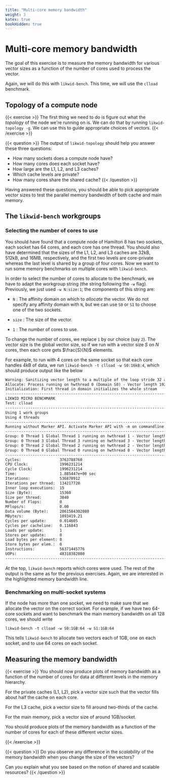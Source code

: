```yaml
---
title: "Multi-core memory bandwidth"
weight: 3
katex: true
bookHidden: true
---
```


# Multi-core memory bandwidth

The goal of this exercise is to measure the memory bandwidth for
various vector sizes as a function of the number of cores used to
process the vector.

Again, we will do this with `likwid-bench`. This time, we will use the
`clload` benchmark.

## Topology of a compute node

{{< exercise >}}
The first thing we need to do is figure out what the _topology_ of the
node we're running on is. We can do that by running `likwid-topology
-g`. We can use this to guide appropriate choices of vectors.
{{< /exercise >}}

{{< question >}}
The output of `likwid-topology` should help you answer these three
questions:
+ How many sockets does a compute node have?
+ How many cores does each socket have?
+ How large are the L1, L2, and L3 caches?
+ Which cache levels are private?
+ How many cores share the shared cache?
{{< /question >}}

Having answered these questions, you should be able to pick appropriate
vector sizes to test the parallel memory bandwidth of both cache and
main memory.

## The `likwid-bench` workgroups
### Selecting the number of cores to use

You should have found that a compute node of Hamilton 8 has two sockets, each
socket has 64 cores, and each core has one thread. You should also have
determined that the sizes of the L1, L2, and L3 caches are 32kB, 512kB, and
16MB, respectively, and the first two levels are core-private whereas the last
level is shared by a group of four cores. Now we want to run some memory
benchmarks on multiple cores with `likwid-bench`.

In order to select the number of cores to allocate to the benchmark, we have to
adapt the workgroup string (the string following the `-w` flag). Previously, we
just used `-w N:size:1`; the components of this string are:

+ `N`
: The affinity domain on which to _allocate_ the vector. We do not specify any
  affinity domain with `N`, but we can use `S0` or `S1` to choose one of the two
  sockets.

+ `size`
: The size of the vector.

+ `1`
: The _number_ of cores to use.

To change the number of cores, we replace `1` by our choice (say `2`).
The vector size is the global vector size, so if we run with a vector
size $S$ on $N$ cores, then each core gets $\frac{S}{N}$ elements.

For example, to run with 4 cores on the same socket so that each core
handles 4kB of data, we run `likwid-bench -t clload -w S0:16kB:4`, which
should produce output like the below

```txt {linenos=false,hl_lines=[30]}
Warning: Sanitizing vector length to a multiple of the loop stride 32 and thread count 4 from 2000 elements (16000 bytes) to 1920 elements (15360 bytes)
Allocate: Process running on hwthread 0 (Domain S0) - Vector length 1920/15360 Offset 0 Alignment 512
Initialization: First thread in domain initializes the whole stream
--------------------------------------------------------------------------------
LIKWID MICRO BENCHMARK
Test: clload
--------------------------------------------------------------------------------
Using 1 work groups
Using 4 threads
--------------------------------------------------------------------------------
Running without Marker API. Activate Marker API with -m on commandline.
--------------------------------------------------------------------------------
Group: 0 Thread 1 Global Thread 1 running on hwthread 1 - Vector length 480 Offset 480
Group: 0 Thread 3 Global Thread 3 running on hwthread 3 - Vector length 480 Offset 1440
Group: 0 Thread 2 Global Thread 2 running on hwthread 2 - Vector length 480 Offset 960
Group: 0 Thread 0 Global Thread 0 running on hwthread 0 - Vector length 480 Offset 0
--------------------------------------------------------------------------------
Cycles:                 3763788760
CPU Clock:              1996231214
Cycle Clock:            1996231214
Time:                   1.885447e+00 sec
Iterations:             536870912
Iterations per thread:  134217728
Inner loop executions:  15
Size (Byte):            15360
Size per thread:        3840
Number of Flops:        0
MFlops/s:               0.00
Data volume (Byte):     2061584302080
MByte/s:                1093419.21
Cycles per update:      0.014605
Cycles per cacheline:   0.116843
Loads per update:       1
Stores per update:      0
Load bytes per element: 8
Store bytes per elem.:  0
Instructions:           56371445776
UOPs:                   48318382080
--------------------------------------------------------------------------------
```

At the top, `likwid-bench` reports which cores were used. The rest of
the output is the same as for the previous exercises. Again, we are
interested in the highlighted memory bandwidth line.

### Benchmarking on multi-socket systems

If the node has more than one socket, we need to make sure that we
allocate the vector on the correct socket. For example, if we have two
64-core sockets and want to benchmark the main memory bandwidth on all 128
cores, we should write

```
likwid-bench -t clload -w S0:1GB:64 -w S1:1GB:64
```

This tells `likwid-bench` to allocate two vectors each of 1GB, one on
each socket, and to use 64 cores on each socket.


## Measuring the memory bandwidth

{{< exercise >}}
You should now produce plots of memory bandwidth as a function of the
number of cores for data at different levels in the memory hierarchy.

For the private caches (L1, L2), pick a vector size such that the
vector fills about half the cache on each core.

For the L3 cache, pick a vector size to fill around two-thirds of the
cache.

For the main memory, pick a vector size of around 1GB/socket.

You should produce plots of the memory bandwidth as a function of the
number of cores for each of these different vector sizes.

{{< /exercise >}}

{{< question >}}
Do you observe any difference in the _scalability_ of the memory
bandwidth when you change the size of the vectors?

Can you explain what you see based on the notion of shared and
scalable resources?
{{< /question >}}
